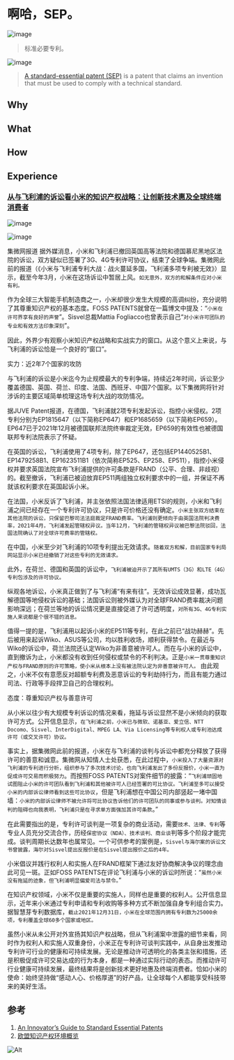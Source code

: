 # 啊哈，SEP。

![image](https://user-images.githubusercontent.com/101690642/158518879-4e6d0b50-462a-4e51-a8d2-74c8ccb67e17.png)
> 标准必要专利。

![image](https://user-images.githubusercontent.com/101690642/158519005-c4c53e93-3e0f-43d4-9bd6-71bf008b510f.png)
> [A standard-essential patent (SEP)](https://www.dilworthip.com/resources/news/part-i-what-is-a-standard-essential-patent/) is a patent that claims an invention that must be used to comply with a technical standard.

## Why

## What

## How

## Experience

### [从与飞利浦的诉讼看小米的知识产权战略：让创新技术惠及全球终端消费者](https://mp.weixin.qq.com/s/z5MXcWR14nVtCRk11_JOQA)

![image](https://user-images.githubusercontent.com/101690642/163669376-8ca8ce4b-27ef-4886-b97d-224f44f39d58.png)

![image](https://user-images.githubusercontent.com/101690642/163669409-96a98229-b990-48bf-90a0-3c0dce61db53.png)

集微网报道 据外媒消息，小米和飞利浦已撤回英国高等法院和德国慕尼黑地区法院的诉讼，双方疑似已签署了3G、4G专利许可协议，结束了全球争端。集微网此前的报道（《小米与飞利浦专利大战：战火蔓延多国，飞利浦多项专利被无效》）显示，截至今年3月，小米在这场诉讼中暂居上风。`如无意外，双方的和解条件应对小米有利。`

作为全球三大智能手机制造商之一，小米却很少发生大规模的高调纠纷，充分说明了其尊重知识产权的基本态度。FOSS PATENTS就曾在一篇博文中提及：“`小米在许可界享有良好的声誉`”。Sisvel总裁Mattia Fogliacco也曾表示自己“`对小米许可团队的专业和有效方法印象深刻`”。

因此，外界少有观察小米知识产权战略和实战实力的窗口。从这个意义上来说，与飞利浦的诉讼恰是一个良好的“窗口”。

实力：近2年7个国家的攻防

与飞利浦的诉讼是小米迄今为止规模最大的专利争端，持续近2年时间，诉讼至少覆盖德国、英国、荷兰、印度、法国、西班牙、中国7个国家。以下集微网将针对涉诉的主要区域简单梳理这场专利大战的攻防情况。

据JUVE Patent报道，在德国，飞利浦就2项专利发起诉讼，指控小米侵权。2项专利分别为EP1815647（以下简称EP647）和EP1685659（以下简称EP659）。EP647已于2021年12月被德国联邦法院终审裁定无效，EP659的有效性也被德国联邦专利法院表示了怀疑。

在英国的诉讼，飞利浦使用了4项专利，除了EP647，还包括EP1440525B1、EP1479258B1、EP1623511B1（依次简称EP525、EP258、EP511），指控小米侵权并要求英国法院宣布飞利浦提供的许可条款是FRAND（公平、合理、非歧视）的。截至撤诉，飞利浦已被迫放弃EP511两组独立权利要求中的一组，并保证不再就该权利要求在英国起诉小米。

在法国，小米反诉了飞利浦，并主张依照法国法律适用ETSI的规则，小米和飞利浦之间已经存在一个专利许可协议，只是许可价格还没有确定。`小米主张双方结束在其他法院的诉讼，只保留巴黎司法法庭裁定FRAND费率。飞利浦则更倾向于由英国法院判决费率，2021年4月，飞利浦发起管辖权异议。当年12月，飞利浦的管辖权异议被巴黎法院驳回，法国法院确认了对全球许可费率的管辖权。`

在中国，小米至少对飞利浦的10项专利提出无效请求。`随着双方和解，目前国家专利局网站显示小米已经撤销了对这些专利的无效请求。`

此外，在荷兰、德国和英国的诉讼中，`飞利浦被迫开示了其所有UMTS（3G）和LTE（4G）专利包涉及的许可协议。`

纵观各地诉讼，小米真正做到了与飞利浦“有来有往”。无效诉讼成效显著，成功瓦解德国等地侵权诉讼的基础；法国诉讼则被外媒认为对全球FRAND费率裁决问题影响深远；在荷兰等地的诉讼情况更是直接促进了许可透明度，`对所有3G、4G专利实施人来说都是个很不错的消息。`

值得一提的是，飞利浦用以起诉小米的EP511等专利，在此之前已“战功赫赫”。先后被用来起诉Wiko、ASUS等公司，均以胜利收场，顺利获得禁令。在最近与Wiko的诉讼中，荷兰法院还认定Wiko为非善意被许可人。而在与小米的诉讼中，直到撤诉为止，小米都没有收到任何侵权或禁令的不利判决。正是`小米一贯尊重知识产权与FRAND原则的许可策略，使小米从根本上没有被法院认定为非善意被许可人。`
由此观之，小米不仅有意愿反对超额专利费及恶意诉讼的专利劫持行为，而且有能力通过司法、行政等手段捍卫自己的合理权利。

态度：尊重知识产权与善意许可

从小米以往少有大规模专利诉讼的情况来看，拖延与诉讼显然不是小米倾向的获取许可方式。公开信息显示，`在飞利浦之前，小米已与微软、诺基亚、爱立信、NTT Docomo、Sisvel、InterDigital、MPEG LA、Via Licensing等专利权人或专利池达成许可（或交叉许可）协议。`

事实上，据集微网此前的报道，小米在与飞利浦的谈判与诉讼中都充分释放了获得许可的善意和诚意。集微网从知情人士处获悉，在此过程中，`小米投入了大量资源对飞利浦的专利进行分析，组织参与了多次技术讨论，也向飞利浦发出了多份反报价，小米一直为促成许可交易而积极努力`。而按照FOSS PATENTS对案件细节的披露：“`飞利浦顽固地试图阻止小米的许可团队看到飞利浦和其他被许可人已经签署的可比协议。飞利浦至多可以接受小米的内部诉讼律师看到这些可比协议`，但是飞利浦想在中国公司内部竖起一堵中国墙：`小米的内部诉讼律师不被允许将可比协议告诉他们的许可团队的同事或参与谈判。对知情谈判的阻碍也向我表明，飞利浦只是在寻求单方面强加其许可条款`。”

在此需要指出的是，专利许可谈判是一项复杂的商业活动，需要`技术、法律、专利`等专业人员充分交流合作，历经`保密协议（NDA）、技术谈判、商业谈`判等多个阶段才能完成。谈判周期长达数年也属常见。一个可供参考的案例是，`Sisvel与海尔案的诉讼文书曾披露，海尔对Sisvel提出反报价是在Sisvel提出报价之后的4年。`

小米倡议并践行权利人和实施人在FRAND框架下通过友好协商解决争议的理念由此可见一斑。正如FOSS PATENTS在评论飞利浦与小米的诉讼时所说：“`虽然小米没有拖延的迹象，但飞利浦明显偏爱司法与禁令。`”

在知识产权领域，小米不仅是重要的实施人，同样也是重要的权利人。公开信息显示，近年来小米通过专利申请和专利收购等多种方式不断加强自身专利组合实力。据智慧芽专利数据库，`截止2021年12月31日，小米在全球范围内拥有专利数为25000余项，专利覆盖全球60多个国家或地区。`

虽然小米从未公开对外宣扬其知识产权战略，但从飞利浦案中泄露的细节来看，同时作为权利人和实施人双重身份，小米正在专利许可谈判实践中，从自身出发推动专利许可行业的健康和可持续发展。无论是推动许可透明化的各类主张和措施，还是积极促成许可交易达成的行为本身，都是一种通过实际行动的表态。而推动许可行业健康可持续发展，最终结果将是创新技术更好地惠及终端消费者。恰如小米的使命：始终坚持做“感动人心、价格厚道”的好产品，让全球每个人都能享受科技带来的美好生活。

## 参考

1. [An Innovator’s Guide to Standard Essential Patents](https://www.dilworthip.com/resources/news/part-i-what-is-a-standard-essential-patent/)
2. [欧盟知识产权环境概览](http://www.kangxin.com/html/1/173/174/361/2626.html)

![Alt](https://repobeats.axiom.co/api/embed/671fc7c7bb782175962eb487c58655665b10f9b8.svg "Repobeats analytics image")
